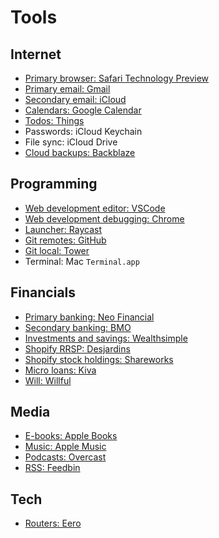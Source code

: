 # Tools

## Internet

- [Primary browser: Safari Technology Preview](https://developer.apple.com/safari/technology-preview)
- [Primary email: Gmail](https://mail.google.com)
- [Secondary email: iCloud](https://www.icloud.com/mail)
- [Calendars: Google Calendar](https://calendar.google.com)
- [Todos: Things](https://culturedcode.com/things)
- Passwords: iCloud Keychain
- File sync: iCloud Drive
- [Cloud backups: Backblaze](https://www.backblaze.com/cloud-backup)

## Programming

- [Web development editor: VSCode](https://code.visualstudio.com)
- [Web development debugging: Chrome](https://www.google.com)
- [Launcher: Raycast](https://www.raycast.com)
- [Git remotes: GitHub](https://github.com)
- [Git local: Tower](https://www.git-tower.com)
- Terminal: Mac `Terminal.app`

## Financials

- [Primary banking: Neo Financial](https://member.neofinancial.com/accounts)
- [Secondary banking: BMO](https://www1.bmo.com/banking/digital/login)
- [Investments and savings: Wealthsimple](https://my.wealthsimple.com/app/login?locale=en-ca)
- [Shopify RRSP: Desjardins](https://id.desjardins.com/login?login_hint=gpap-ice-participant)
- [Shopify stock holdings: Shareworks](https://shareworks.solium.com/solium/servlet/userLogin)
- [Micro loans: Kiva](https://login.kiva.org/login)
- [Will: Willful](https://app.willful.co)

## Media

- [E-books: Apple Books](https://www.apple.com/apple-books)
- [Music: Apple Music](https://music.apple.com)
- [Podcasts: Overcast](https://overcast.fm)
- [RSS: Feedbin](https://feedbin.com)

## Tech

- [Routers: Eero](https://eero.com/)